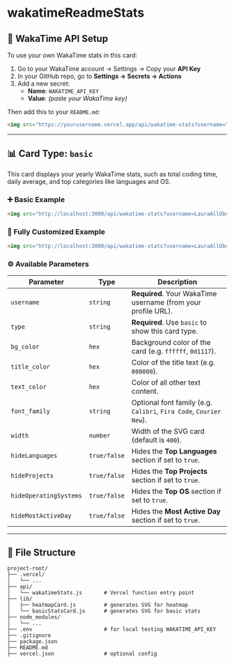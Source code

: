 # wakatimeReadmeStats

## 🔐 WakaTime API Setup

To use your own WakaTime stats in this card:

1. Go to your WakaTime account → Settings → Copy your **API Key**
2. In your GitHub repo, go to **Settings → Secrets → Actions**
3. Add a new secret:
   - **Name**: `WAKATIME_API_KEY`
   - **Value**: *(paste your WakaTime key)*

Then add this to your `README.md`:

```html
<img src="https://yourusername.vercel.app/api/wakatime-stats?username=YOUR_WAKATIME_USERNAME&type=basic" />
```

---

## 📊 Card Type: `basic`

This card displays your yearly WakaTime stats, such as total coding time, daily average, and top categories like languages and OS.

### ➕ Basic Example

```html
<img src="http://localhost:3000/api/wakatime-stats?username=LauraAllObe&type=basic" />
```

### 🎨 Fully Customized Example

```html
<img src="http://localhost:3000/api/wakatime-stats?username=LauraAllObe&type=basic&bg_color=f0d9c5&title_color=5c4b3e&text_color=7d6c5e&font_family=Fira%20Code&width=500&hideLanguages=false&hideProjects=false&hideOperatingSystems=false&hideMostActiveDay=false" />
```

### ⚙️ Available Parameters

| Parameter              | Type         | Description                                                                 |
|------------------------|--------------|-----------------------------------------------------------------------------|
| `username`             | `string`     | **Required**. Your WakaTime username (from your profile URL).              |
| `type`                 | `string`     | **Required**. Use `basic` to show this card type.                          |
| `bg_color`             | `hex`        | Background color of the card (e.g. `ffffff`, `0d1117`).                    |
| `title_color`          | `hex`        | Color of the title text (e.g. `000000`).                                   |
| `text_color`           | `hex`        | Color of all other text content.                                           |
| `font_family`          | `string`     | Optional font family (e.g. `Calibri`, `Fira Code`, `Courier New`).         |
| `width`                | `number`     | Width of the SVG card (default is `400`).                                  |
| `hideLanguages`        | `true/false` | Hides the **Top Languages** section if set to `true`.                      |
| `hideProjects`         | `true/false` | Hides the **Top Projects** section if set to `true`.                       |
| `hideOperatingSystems` | `true/false` | Hides the **Top OS** section if set to `true`.                             |
| `hideMostActiveDay`    | `true/false` | Hides the **Most Active Day** section if set to `true`.                    |

---

## 📁 File Structure

```
project-root/
├── .vercel/
│   └── ...
├── api/
│   └── wakatimeStats.js       # Vercel function entry point
├── lib/
│   ├── heatmapCard.js         # generates SVG for heatmap
│   └── basicStatsCard.js      # generates SVG for basic stats
├── node_modules/
│   └── ...
├── .env                       # for local testing WAKATIME_API_KEY
├── .gitignore
├── package.json
├── README.md
├── vercel.json                # optional config
```